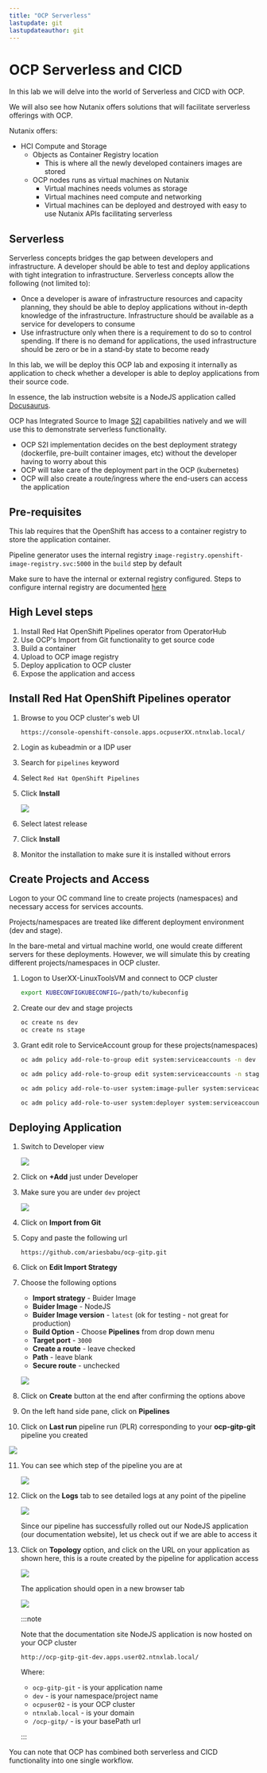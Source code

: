 ```yaml
---
title: "OCP Serverless"
lastupdate: git
lastupdateauthor: git
---
```


# OCP Serverless and CICD

In this lab we will delve into the world of Serverless and CICD with OCP. 

We will also see how Nutanix offers solutions that will facilitate serverless offerings with OCP.

Nutanix offers:

- HCI Compute and Storage
  - Objects as Container Registry location
    - This is where all the newly developed containers images are stored
  - OCP nodes runs as virtual machines on Nutanix 
    - Virtual machines needs volumes as storage
    - Virtual machines need compute and networking
    - Virtual machines can be deployed and destroyed with easy to use Nutanix APIs facilitating serverless 

## Serverless

Serverless concepts bridges the gap between developers and infrastructure. A developer should be able to test and deploy applications with tight integration to infrastructure. Serverless concepts allow the following (not limited to):

- Once a developer is aware of infrastructure resources and capacity planning, they should be able to deploy applications without in-depth knowledge of the infrastructure. Infrastructure should be available as a service for developers to consume
- Use infrastructure only when there is a requirement to do so to control spending. If there is no demand for applications, the used infrastructure should be zero or be in a stand-by state to become ready 

In this lab, we will be deploy this OCP lab and exposing it internally as application to check whether a developer is able to deploy applications from their source code. 

In essence, the lab instruction website is a NodeJS application called [Docusaurus](https://docusaurus.io). 

OCP has Integrated Source to Image [S2I](https://github.com/openshift/source-to-image) capabilities natively and we will use this to demonstrate serverless functionality. 

- OCP S2I implementation decides on the best deployment strategy (dockerfile, pre-built container images, etc) without the developer having to worry about this 
- OCP will take care of the deployment part in the OCP (kubernetes)
- OCP will also create a route/ingress where the end-users can access the application

## Pre-requisites

This lab requires that the OpenShift has access to a container registry to store the application container.

Pipeline generator uses the internal registry ``image-registry.openshift-image-registry.svc:5000`` in the ``build`` step by default 

Make sure to have the internal or external registry configured. Steps to configure internal registry are documented [here](../optional_labs/ocp_image_registry.md)

## High Level steps

1. Install Red Hat OpenShift Pipelines operator from OperatorHub
2. Use OCP's Import from Git functionality to get source code
3. Build a container 
4. Upload to OCP image registry
5. Deploy application to OCP cluster
6. Expose the application and access


## Install Red Hat OpenShift Pipelines operator

1. Browse to you OCP cluster's web UI

   ```url
   https://console-openshift-console.apps.ocpuserXX.ntnxlab.local/
   ```
2. Login as kubeadmin or a IDP user
   
3. Search for ``pipelines`` keyword
   
4. Select ``Red Hat OpenShift Pipelines``
   
5. Click **Install**
   
   ![](images/install_pipeline_operator.png)

6. Select latest release
   
7. Click **Install**
   
8. Monitor the installation to make sure it is installed without errors

## Create Projects and Access

Logon to your OC command line to create projects (namespaces) and necessary access for services accounts. 

Projects/namespaces are treated like different deployment environment (dev and stage). 

In the bare-metal and virtual machine world, one would create different servers for these deployments. However, we will simulate this by creating different projects/namespaces in OCP cluster.

1. Logon to UserXX-LinuxToolsVM and connect to OCP cluster
   
   ```bash
   export KUBECONFIGKUBECONFIG=/path/to/kubeconfig
   ```

2. Create our dev and stage projects 
   
   ```bash
   oc create ns dev
   oc create ns stage
   ```
3. Grant edit role to ServiceAccount group for these projects(namespaces)
   
   ```bash
   oc adm policy add-role-to-group edit system:serviceaccounts -n dev
   ```
   ```bash
   oc adm policy add-role-to-group edit system:serviceaccounts -n stage
   ```
   ```bash
   oc adm policy add-role-to-user system:image-puller system:serviceaccounts:stage -n dev
   ```
   ```bash
   oc adm policy add-role-to-user system:deployer system:serviceaccounts:dev -n stage
   ```
## Deploying Application

1. Switch to Developer view
   
   ![](images/dev_view.png)

2. Click on **+Add** just under Developer
   
3. Make sure you are under `dev` project 
   
   ![](images/add_gitrepo.png)

4. Click on **Import from Git**

5. Copy and paste the following url

   ```url
   https://github.com/ariesbabu/ocp-gitp.git
   ```

6. Click on **Edit Import Strategy**
   
7. Choose the following options
    
   - **Import strategy** - Buider Image
   - **Buider Image** - NodeJS
   - **Buider Image version** - ``latest`` (ok for testing - not great for production)
   - **Build Option** - Choose **Pipelines** from drop down menu
   - **Target port** - ``3000``
   - **Create a route** - leave checked
   - **Path** - leave blank
   - **Secure route** - unchecked 
   
   ![](images/dev_option1.png)

8. Click on **Create** button at the end after confirming the options above

9. On the left hand side pane, click on **Pipelines**
   
10. Click on **Last run** pipeline run (PLR) corresponding to your **ocp-gitp-git** pipeline you created
    
   ![](images/lr_plr.png)

11. You can see which step of the pipeline you are at
    
    ![](images/plr_details.png)

12. Click on the **Logs** tab to see detailed logs at any point of the pipeline
    
    ![](images/plr_logs.png)

    Since our pipeline has successfully rolled out our NodeJS application (our documentation website), let us check out if we are able to access it

13. Click on **Topology** option, and click on the URL on your application as shown here, this is a route created by the pipeline for application access
    
    ![](images/plr_topology_app_access.png)
    
    The application should open in a new browser tab

    ![](images/gitp_hosted_on_ocp.png)
    
    :::note 

    Note that the documentation site NodeJS application is now hosted on your OCP cluster

    ```url
    http://ocp-gitp-git-dev.apps.user02.ntnxlab.local/
    ```
    Where:

    - `ocp-gitp-git` - is your application name
    - `dev` - is your namespace/project name
    - `ocpuser02` - is your OCP cluster
    - `ntnxlab.local` - is your domain
    - `/ocp-gitp/` - is your basePath url

    :::

You can note that OCP has combined both serverless and CICD functionality into one single workflow.


